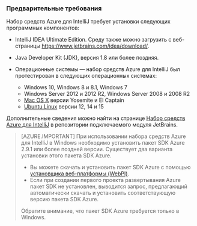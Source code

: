 ### Предварительные требования

Набор средств Azure для IntelliJ требует установки следующих программных компонентов:

* IntelliJ IDEA Ultimate Edition. Среду также можно загрузить с веб-страницы <https://www.jetbrains.com/idea/download/>.

* Java Developer Kit (JDK), версия 1.8 или более поздняя.

* Операционные системы — набор средств Azure для IntelliJ был протестирован в следующих операционных системах:
    * Windows 10, Windows 8 и 8.1, Windows 7
    * Windows Server 2012 и 2012 R2, Windows Server 2008 и 2008 R2
    * [Mac OS X](http://www.apple.com/osx) версии Yosemite и El Captain
    * [Ubuntu Linux](http://www.ubuntu.com) версии 12, 14 и 15

Дополнительные сведения можно найти на странице [Набор средств Azure для IntelliJ](https://plugins.jetbrains.com/plugin/8053) в репозитории подключаемого модуля JetBrains.

> [AZURE.IMPORTANT] При использовании набора средств Azure для IntelliJ в Windows необходимо установить пакет SDK Azure 2.9.1 или более поздней версии. Существует два варианта установки этого пакета SDK Azure.
> 
> * Вы можете скачать и установить пакет SDK Azure с помощью [установщика веб-платформы (WebPI)](http://go.microsoft.com/fwlink/?LinkID=252838).
> * Если при создании первого проекта развертывания Azure пакет SDK не установлен, выводится запрос, предлагающий автоматически скачать и установить соответствующую версию пакета SDK Azure.
> 
> Обратите внимание, что пакет SDK Azure требуется только в Windows.

<!---HONumber=AcomDC_0706_2016-->